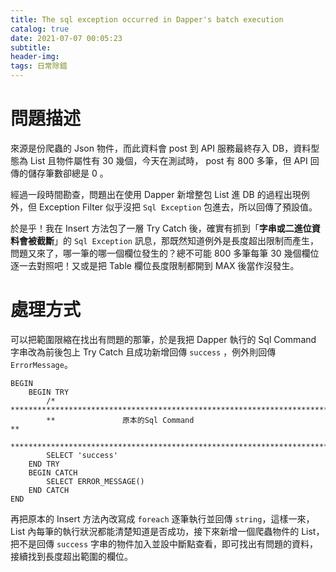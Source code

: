 ```yaml
---
title: The sql exception occurred in Dapper's batch execution
catalog: true
date: 2021-07-07 00:05:23
subtitle:
header-img:
tags: 日常除錯
---
```

# 問題描述
來源是份爬蟲的 Json 物件，而此資料會 post 到 API 服務最終存入 DB，資料型態為 List 且物件屬性有 30 幾個，今天在測試時， post 有 800 多筆，但 API 回傳的儲存筆數卻總是 0 。

經過一段時間勘查，問題出在使用 Dapper 新增整包 List 進 DB 的過程出現例外，但 Exception Filter 似乎沒把 `Sql Exception` 包進去，所以回傳了預設值。

於是乎！我在 Insert 方法包了一層 Try Catch 後，確實有抓到「**字串或二進位資料會被截斷**」的 `Sql Exception` 訊息，那既然知道例外是長度超出限制而產生，問題又來了，哪一筆的哪一個欄位發生的？總不可能 800 多筆每筆 30 幾個欄位逐一去對照吧！又或是把 Table 欄位長度限制都開到 MAX 後當作沒發生。
# 處理方式
可以把範圍限縮在找出有問題的那筆，於是我把 Dapper 執行的 Sql Command 字串改為前後包上 Try Catch 且成功新增回傳 `success` ，例外則回傳 `ErrorMessage`。
```sql=
BEGIN
	BEGIN TRY
		/* ***********************************************************************
		**               原本的Sql Command                                      **
		*************************************************************************/
		SELECT 'success'
	END TRY
	BEGIN CATCH
		SELECT ERROR_MESSAGE()
	END CATCH
END
```

再把原本的 Insert 方法內改寫成 `foreach` 逐筆執行並回傳 `string`，這樣一來，List 內每筆的執行狀況都能清楚知道是否成功，接下來新增一個爬蟲物件的 List，把不是回傳 `success` 字串的物件加入並設中斷點查看，即可找出有問題的資料，接續找到長度超出範圍的欄位。